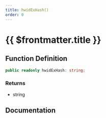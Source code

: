 ```yaml
---
title: hwidExHash()
order: 0
---
```


# {{ $frontmatter.title }}

<!--@include: ./hwidExHash_partial_header.md-->

## Function Definition

```ts
public readonly hwidExHash: string;
```

### Returns

* string

## Documentation

<!--@include: ./hwidExHash_partial_footer.md-->
